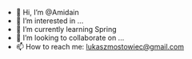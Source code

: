 - 👋 Hi, I’m @Amidain
- 👀 I’m interested in ...
- 🌱 I’m currently learning Spring
- 💞️ I’m looking to collaborate on ...
- 📫 How to reach me: lukaszmostowiec@gmail.com

<!---
Amidain/Amidain is a ✨ special ✨ repository because its `README.md` (this file) appears on your GitHub profile.
You can click the Preview link to take a look at your changes.
--->
